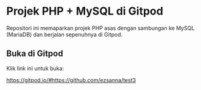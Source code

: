 
# Projek PHP + MySQL di Gitpod

Repositori ini memaparkan projek PHP asas dengan sambungan ke MySQL (MariaDB) dan berjalan sepenuhnya di Gitpod.

## Buka di Gitpod
Klik link ini untuk buka:

https://gitpod.io/#https://github.com/ezsanna/test3

